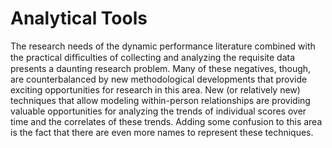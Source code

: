 # Analytical Tools

The research needs of the dynamic performance literature combined with the practical difﬁculties of collecting and analyzing the requisite data presents a daunting research problem. Many of these negatives, though, are counterbalanced by new methodological developments that provide exciting opportunities for research in this area. New (or relatively new) techniques that allow modeling within-person relationships are providing valuable opportunities for analyzing the trends of individual scores over time and the correlates of these trends. Adding some confusion to this area is the fact that there are even more names to represent these techniques.